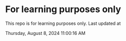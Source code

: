 # For learning purposes only
This repo is for learning purposes only.
Last updated at

Thursday, August 8, 2024 11:00:16 AM


